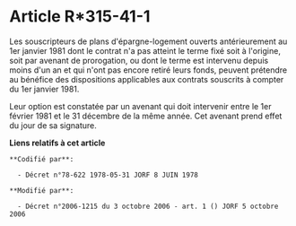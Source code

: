# Article R*315-41-1

Les souscripteurs de plans d'épargne-logement ouverts antérieurement au 1er janvier 1981 dont le contrat n'a pas atteint le
terme fixé soit à l'origine, soit par avenant de prorogation, ou dont le terme est intervenu depuis moins d'un an et qui
n'ont pas encore retiré leurs fonds, peuvent prétendre au bénéfice des dispositions applicables aux contrats souscrits à
compter du 1er janvier 1981.

Leur option est constatée par un avenant qui doit intervenir entre le 1er février 1981 et le 31 décembre de la même année.
Cet avenant prend effet du jour de sa signature.

**Liens relatifs à cet article**

	**Codifié par**:

	  - Décret n°78-622 1978-05-31 JORF 8 JUIN 1978

	**Modifié par**:

	  - Décret n°2006-1215 du 3 octobre 2006 - art. 1 () JORF 5 octobre 2006
